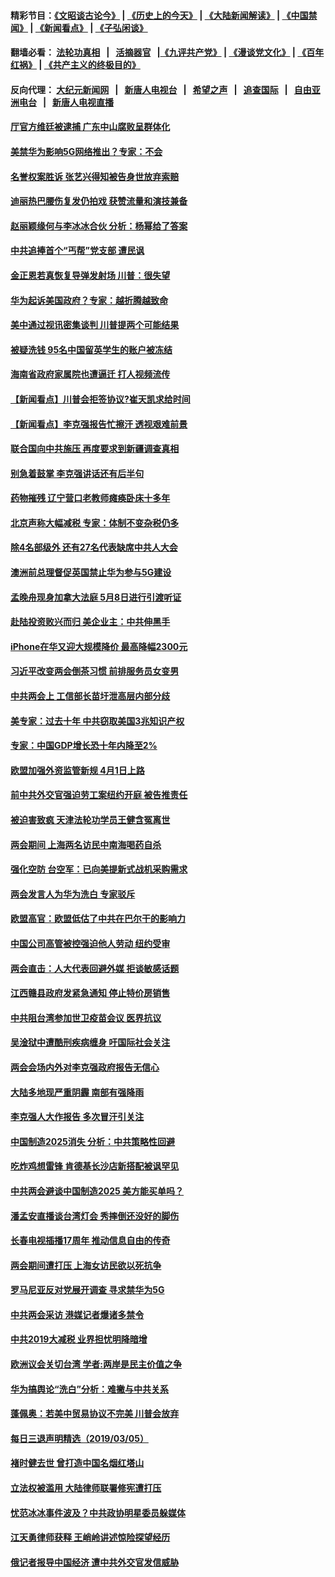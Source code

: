 #### 精彩节目：[《文昭谈古论今》](http://139.180.197.195/wenzhao) | [《历史上的今天》](http://139.180.197.195/today-in-history) | [《大陆新闻解读》](http://139.180.197.195/ntdtv-comedy) | [《中国禁闻》](http://139.180.197.195/ntdtv-news) | [《新闻看点》](http://139.180.197.195/news-insight) | [《子弘闲谈》](http://139.180.197.195/zihongxiantan/) 

 #### 翻墙必看： [法轮功真相](http://139.180.197.195:10000/videos/truth.html) &nbsp;&nbsp;|&nbsp;&nbsp; [活摘器官](http://139.180.197.195:10000/videos/res/Organs/) &nbsp;&nbsp;|[《九评共产党》](http://139.180.197.195:10000/videos/jiuping) | [《漫谈党文化》](http://139.180.197.195:10000/videos/mtdwh) | [《百年红祸》](http://139.180.197.195:10000/videos/bnhh) | [《共产主义的终极目的》](http://139.180.197.195:10000/videos/res/zjmd) 

 #### 反向代理： [大纪元新闻网](http://139.180.197.195:10080/) &nbsp;&nbsp;|&nbsp;&nbsp; [新唐人电视台](http://139.180.197.195:8000/) &nbsp;&nbsp;|&nbsp;&nbsp; [希望之声](http://139.180.197.195:8200/) &nbsp;&nbsp;|&nbsp;&nbsp; [追查国际](http://139.180.197.195:10010/) &nbsp;&nbsp;|&nbsp;&nbsp; [自由亚洲电台](http://139.180.197.195:9800/) &nbsp;&nbsp;|&nbsp;&nbsp; [新唐人电视直播](http://139.180.197.195/) 

#### [厅官方维廷被逮捕 广东中山腐败呈群体化](../pages/nsc413/n11094185.md?t=03070036) 

#### [美禁华为影响5G网络推出？专家：不会](../pages/nsc413/n11094421.md?t=03070036) 

#### [名誉权案胜诉 张艺兴得知被告身世放弃索赔](../pages/nsc413/n11093678.md?t=03070036) 

#### [迪丽热巴腰伤复发仍拍戏 获赞流量和演技兼备](../pages/nsc413/n11094259.md?t=03070036) 

#### [赵丽颖缘何与李冰冰合伙 分析：杨幂给了答案](../pages/nsc413/n11093899.md?t=03070036) 

#### [中共追捧首个“丐帮”党支部 遭民讽](../pages/nsc413/n11094229.md?t=03070036) 

#### [金正恩若真恢复导弹发射场 川普：很失望](../pages/nsc413/n11094341.md?t=03070036) 

#### [华为起诉美国政府？专家：越折腾越致命](../pages/nsc413/n11093935.md?t=03070036) 

#### [美中通过视讯密集谈判 川普提两个可能结果](../pages/nsc413/n11093902.md?t=03070036) 

#### [被疑洗钱 95名中国留英学生的账户被冻结](../pages/nsc413/n11094198.md?t=03070036) 

#### [海南省政府家属院也遭逼迁 打人视频流传](../pages/nsc413/n11094173.md?t=03070036) 

#### [【新闻看点】川普会拒签协议?崔天凯求给时间](../pages/nsc413/n11093936.md?t=03070036) 

#### [【新闻看点】李克强报告忙擦汗 透视艰难前景](../pages/nsc413/n11093662.md?t=03070036) 

#### [联合国向中共施压 再度要求到新疆调查真相](../pages/nsc413/n11093938.md?t=03070036) 

#### [别急着鼓掌 李克强讲话还有后半句](../pages/nsc413/n11093982.md?t=03070036) 

#### [药物摧残 辽宁营口老教师瘫痪卧床十多年](../pages/nsc413/n11093631.md?t=03070036) 

#### [北京声称大幅减税 专家：体制不变杂税仍多](../pages/nsc413/n11093212.md?t=03070036) 

#### [除4名部级外 还有27名代表缺席中共人大会](../pages/nsc413/n11093645.md?t=03070036) 

#### [澳洲前总理督促英国禁止华为参与5G建设](../pages/nsc413/n11093741.md?t=03070036) 

#### [孟晚舟现身加拿大法庭 5月8日进行引渡听证](../pages/nsc413/n11093671.md?t=03070036) 

#### [赴陆投资败兴而归 美企业主：中共伸黑手](../pages/nsc413/n11093795.md?t=03070036) 

#### [iPhone在华又迎大规模降价 最高降幅2300元](../pages/nsc413/n11093495.md?t=03070036) 

#### [习近平改变两会倒茶习惯 前排服务员女变男](../pages/nsc413/n11093752.md?t=03070036) 

#### [中共两会上 工信部长苗圩泄高层内部分歧](../pages/nsc413/n11093604.md?t=03070036) 

#### [美专家：过去十年 中共窃取美国3兆知识产权](../pages/nsc413/n11093177.md?t=03070036) 

#### [专家：中国GDP增长恐十年内降至2%](../pages/nsc413/n11093560.md?t=03070036) 

#### [欧盟加强外资监管新规 4月1日上路](../pages/nsc413/n11093613.md?t=03070036) 

#### [前中共外交官强迫劳工案纽约开庭 被告推责任](../pages/nsc413/n11092312.md?t=03070036) 

#### [被迫害致疯 天津法轮功学员王健含冤离世](../pages/nsc413/n11093151.md?t=03070036) 

#### [两会期间 上海两名访民中南海喝药自杀](../pages/nsc413/n11092296.md?t=03070036) 

#### [强化空防 台空军：已向美提新式战机采购需求](../pages/nsc413/n11093595.md?t=03070036) 

#### [两会发言人为华为洗白 专家驳斥](../pages/nsc413/n11093124.md?t=03070036) 


#### [欧盟高官：欧盟低估了中共在巴尔干的影响力](../pages/nsc413/n11093198.md?t=03070036) 

#### [中国公司高管被控强迫他人劳动 纽约受审](../pages/nsc413/n11093169.md?t=03070036) 

#### [两会直击：人大代表回避外媒 拒谈敏感话题](../pages/nsc413/n11092590.md?t=03070036) 

#### [江西赣县政府发紧急通知 停止特价房销售](../pages/nsc413/n11093015.md?t=03070036) 

#### [中共阻台湾参加世卫疫苗会议 医界抗议](../pages/nsc413/n11093019.md?t=03070036) 

#### [吴淦狱中遭酷刑疾病缠身 吁国际社会关注](../pages/nsc413/n11093022.md?t=03070036) 

#### [两会会场内外对李克强政府报告无信心](../pages/nsc413/n11092909.md?t=03070036) 

#### [大陆多地现严重阴霾 南部有强降雨](../pages/nsc413/n11092443.md?t=03070036) 

#### [李克强人大作报告 多次冒汗引关注](../pages/nsc413/n11092491.md?t=03070036) 

#### [中国制造2025消失 分析：中共策略性回避](../pages/nsc413/n11092248.md?t=03070036) 

#### [吃炸鸡想雷锋 肯德基长沙店新搭配被讽罕见](../pages/nsc413/n11092427.md?t=03070036) 

#### [中共两会避谈中国制造2025 美方能买单吗？](../pages/nsc413/n11091385.md?t=03070036) 

#### [潘孟安直播谈台湾灯会 秀摔倒还没好的脚伤](../pages/nsc413/n11092537.md?t=03070036) 

#### [长春电视插播17周年 推动信息自由的传奇](../pages/nsc413/n11091476.md?t=03070036) 

#### [两会期间遭打压 上海女访民欲以死抗争](../pages/nsc413/n11089603.md?t=03070036) 

#### [罗马尼亚反对党展开调查 寻求禁华为5G](../pages/nsc413/n11091992.md?t=03070036) 

#### [中共两会采访 港媒记者爆诸多禁令](../pages/nsc413/n11092079.md?t=03070036) 

#### [中共2019大减税 业界担忧明降暗增](../pages/nsc413/n11091747.md?t=03070036) 

#### [欧洲议会关切台湾 学者:两岸是民主价值之争](../pages/nsc413/n11092164.md?t=03070036) 

#### [华为搞舆论“洗白”分析：难撇与中共关系](../pages/nsc413/n11090294.md?t=03070036) 

#### [蓬佩奥：若美中贸易协议不完美 川普会放弃](../pages/nsc413/n11091758.md?t=03070036) 

#### [每日三退声明精选（2019/03/05）](../pages/nsc413/n11092172.md?t=03070036) 

#### [褚时健去世 曾打造中国名烟红塔山](../pages/nsc413/n11091780.md?t=03070036) 

#### [立法权被滥用 大陆律师联署修宪遭打压](../pages/nsc413/n11091566.md?t=03070036) 

#### [忧范冰冰事件波及？中共政协明星委员躲媒体](../pages/nsc413/n11091676.md?t=03070036) 

#### [江天勇律师获释 王峭岭讲述惊险探望经历](../pages/nsc413/n11091428.md?t=03070036) 

#### [俄记者报导中国经济 遭中共外交官发信威胁](../pages/nsc413/n11091467.md?t=03070036) 

